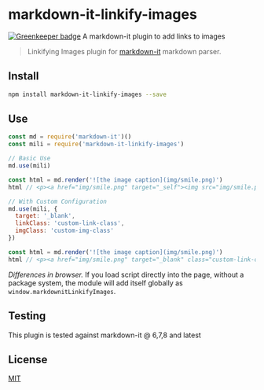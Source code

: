 # markdown-it-linkify-images

[![Greenkeeper badge](https://badges.greenkeeper.io/crookedneighbor/markdown-it-linkify-images.svg)](https://greenkeeper.io/)
A markdown-it plugin to add links to images

> Linkifying Images plugin for [markdown-it](https://github.com/markdown-it/markdown-it) markdown parser.

## Install

```bash
npm install markdown-it-linkify-images --save
```

## Use

```js
const md = require('markdown-it')()
const mili = require('markdown-it-linkify-images')
```

```js
// Basic Use
md.use(mili)

const html = md.render('![the image caption](img/smile.png)')
html // <p><a href="img/smile.png" target="_self"><img src="img/smile.png" alt="the image caption"></a></p>
```

```js
// With Custom Configuration
md.use(mili, {
  target: '_blank',
  linkClass: 'custom-link-class',
  imgClass: 'custom-img-class'
})

const html = md.render('![the image caption](img/smile.png)')
html // <p><a href="img/smile.png" target="_blank" class="custom-link-class"><img src="img/smile.png" alt="the image caption" class="custom-img-class"></a></p>
```

_Differences in browser._ If you load script directly into the page, without a package system, the module will add itself globally as `window.markdownitLinkifyImages`.

## Testing

This plugin is tested against markdown-it @ 6,7,8 and latest

## License

[MIT](https://github.com/markdown-it/markdown-it-footnote/blob/master/LICENSE)
